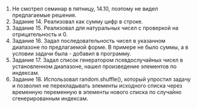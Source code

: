 1. Не смотрел семинар в пятницу, 14.10, поэтому не видел предлагаемые решения. 
2. Задание 14. Реализовал как сумму цифр в строке.
3. Задание 15. Реализовал для натуральных чисел с проверкой на отрицательность и 0.
4. Задание 16. Задал последовательность чисел в указанном диапазоне по предлагаемой форме. В примере не было суммы, а в условии задачи была - добавил в программу.
5. Задание 17. Задал список генератором псевдослучайных чисел в установленном диапазоне, нашел произведение элементов по индексам.
6. Задание 18. Использовал random.shuffle(), который упростил задачу и позволил не перекладывать элементы исходного списка через временную переменную в элементы нового списка по случайно сгенерированным индексам.
